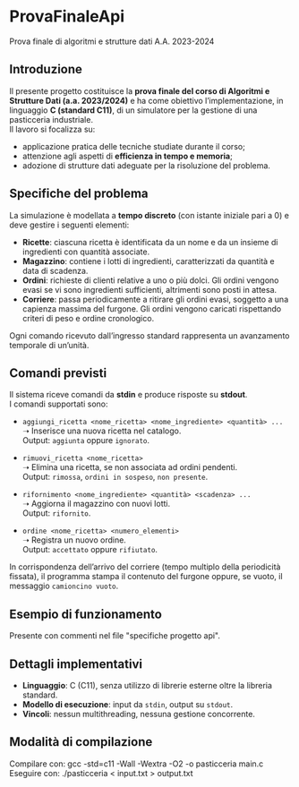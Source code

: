 # ProvaFinaleApi
Prova finale di algoritmi e strutture dati A.A. 2023-2024

## Introduzione
Il presente progetto costituisce la **prova finale del corso di Algoritmi e Strutture Dati (a.a. 2023/2024)** e ha come obiettivo l’implementazione, in linguaggio **C (standard C11)**, di un simulatore per la gestione di una pasticceria industriale.  
Il lavoro si focalizza su:
- applicazione pratica delle tecniche studiate durante il corso;  
- attenzione agli aspetti di **efficienza in tempo e memoria**;  
- adozione di strutture dati adeguate per la risoluzione del problema.  

## Specifiche del problema
La simulazione è modellata a **tempo discreto** (con istante iniziale pari a 0) e deve gestire i seguenti elementi:  
- **Ricette**: ciascuna ricetta è identificata da un nome e da un insieme di ingredienti con quantità associate.  
- **Magazzino**: contiene i lotti di ingredienti, caratterizzati da quantità e data di scadenza.  
- **Ordini**: richieste di clienti relative a uno o più dolci. Gli ordini vengono evasi se vi sono ingredienti sufficienti, altrimenti sono posti in attesa.  
- **Corriere**: passa periodicamente a ritirare gli ordini evasi, soggetto a una capienza massima del furgone. Gli ordini vengono caricati rispettando criteri di peso e ordine cronologico.  

Ogni comando ricevuto dall’ingresso standard rappresenta un avanzamento temporale di un’unità.  

## Comandi previsti
Il sistema riceve comandi da **stdin** e produce risposte su **stdout**.  
I comandi supportati sono:

- `aggiungi_ricetta <nome_ricetta> <nome_ingrediente> <quantità> ...`  
  ➝ Inserisce una nuova ricetta nel catalogo.  
  Output: `aggiunta` oppure `ignorato`.

- `rimuovi_ricetta <nome_ricetta>`  
  ➝ Elimina una ricetta, se non associata ad ordini pendenti.  
  Output: `rimossa`, `ordini in sospeso`, `non presente`.

- `rifornimento <nome_ingrediente> <quantità> <scadenza> ...`  
  ➝ Aggiorna il magazzino con nuovi lotti.  
  Output: `rifornito`.

- `ordine <nome_ricetta> <numero_elementi>`  
  ➝ Registra un nuovo ordine.  
  Output: `accettato` oppure `rifiutato`.

In corrispondenza dell’arrivo del corriere (tempo multiplo della periodicità fissata), il programma stampa il contenuto del furgone oppure, se vuoto, il messaggio `camioncino vuoto`.

## Esempio di funzionamento
Presente con commenti nel file "specifiche progetto api".

## Dettagli implementativi
- **Linguaggio**: C (C11), senza utilizzo di librerie esterne oltre la libreria standard.  
- **Modello di esecuzione**: input da `stdin`, output su `stdout`.  
- **Vincoli**: nessun multithreading, nessuna gestione concorrente.  

## Modalità di compilazione
Compilare con:
gcc -std=c11 -Wall -Wextra -O2 -o pasticceria main.c
Eseguire con:
./pasticceria < input.txt > output.txt
